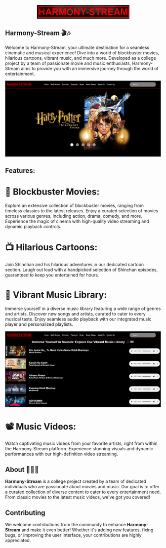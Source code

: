 <div align="center" width="500">
  <img src="Harmony-Stream.png" alt="Harmony-Stream Logo">
</div>

## Harmony-Stream 🎬🎶
Welcome to Harmony-Stream, your ultimate destination for a seamless cinematic and musical experience! Dive into a world of blockbuster movies, hilarious cartoons, vibrant music, and much more. Developed as a college project by a team of passionate movie and music enthusiasts, Harmony-Stream aims to provide you with an immersive journey through the world of entertainment.

<div align="center" width="500">
  <img src="Harmony-Stream1.png" alt="Harmony-Stream Logo">
</div>

## Features: 
# 🎥 Blockbuster Movies:
Explore an extensive collection of blockbuster movies, ranging from timeless classics to the latest releases.
Enjoy a curated selection of movies across various genres, including action, drama, comedy, and more.
Experience the magic of cinema with high-quality video streaming and dynamic playback controls.

# 📺 Hilarious Cartoons:
Join Shinchan and his hilarious adventures in our dedicated cartoon section.
Laugh out loud with a handpicked selection of Shinchan episodes, guaranteed to keep you entertained for hours.

# 🎵 Vibrant Music Library:
Immerse yourself in a diverse music library featuring a wide range of genres and artists.
Discover new songs and artists, curated to cater to every musical taste.
Enjoy seamless audio playback with our integrated music player and personalized playlists.

<div align="center" width="500">
  <img src="Harmoney-Stream2.png" alt="Harmony-Stream Logo">
</div>

# 📽️ Music Videos:
Watch captivating music videos from your favorite artists, right from within the Harmony-Stream platform.
Experience stunning visuals and dynamic performances with our high-definition video streaming.

## About 🧑‍🤝‍🧑

**Harmony-Stream** is a college project created by a team of dedicated individuals who are passionate about movies and music. Our goal is to offer a curated collection of diverse content to cater to every entertainment need. From classic movies to the latest music videos, we've got you covered!


## Contributing

We welcome contributions from the community to enhance **Harmony-Stream** and make it even better! Whether it's adding new features, fixing bugs, or improving the user interface, your contributions are highly appreciated.


